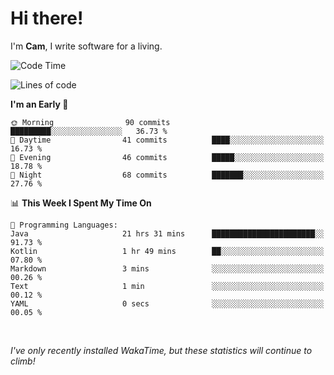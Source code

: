 # Hi there!
I'm **Cam**, I write software for a living.

<!--START_SECTION:waka-->
![Code Time](http://img.shields.io/badge/Code%20Time-142%20hrs%2022%20mins-blue)

![Lines of code](https://img.shields.io/badge/From%20Hello%20World%20I%27ve%20Written-47.1%20thousand%20lines%20of%20code-blue)

**I'm an Early 🐤** 

```text
🌞 Morning                90 commits          █████████░░░░░░░░░░░░░░░░   36.73 % 
🌆 Daytime                41 commits          ████░░░░░░░░░░░░░░░░░░░░░   16.73 % 
🌃 Evening                46 commits          █████░░░░░░░░░░░░░░░░░░░░   18.78 % 
🌙 Night                  68 commits          ███████░░░░░░░░░░░░░░░░░░   27.76 % 
```


📊 **This Week I Spent My Time On** 

```text
💬 Programming Languages: 
Java                     21 hrs 31 mins      ███████████████████████░░   91.73 % 
Kotlin                   1 hr 49 mins        ██░░░░░░░░░░░░░░░░░░░░░░░   07.80 % 
Markdown                 3 mins              ░░░░░░░░░░░░░░░░░░░░░░░░░   00.26 % 
Text                     1 min               ░░░░░░░░░░░░░░░░░░░░░░░░░   00.12 % 
YAML                     0 secs              ░░░░░░░░░░░░░░░░░░░░░░░░░   00.05 % 
```


<!--END_SECTION:waka-->

<br>

_I've only recently installed WakaTime, but these statistics will continue to climb!_
